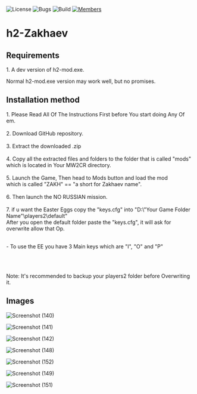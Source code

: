 ![License](https://img.shields.io/badge/license-BSD--3-blue) ![Bugs](https://img.shields.io/badge/bugs-0%20open-brightgreen) ![Build](https://img.shields.io/badge/Build-passing-brightgreen?logo=github) [![Members](https://img.shields.io/discord/750034898680807434?label=members&logo=discord&color=7289da)](https://discord.gg/CHZea8zvBG)

# h2-Zakhaev

<h2>Requirements</h2>
1. A dev version of h2-mod.exe.
<p>Normal h2-mod.exe version may work well, but no promises.</p>

<h2>Installation method</h2>
1. Please Read All Of The Instructions First before You start doing Any Of em.<br><br>
2. Download GitHub repository.<br><br>
3. Extract the downloaded .zip<br><br>
4. Copy all the extracted files and folders to the folder that is called "mods"<br>which is located in Your MW2CR directory.<br><br>
5. Launch the Game, Then head to Mods button and load the mod<br>which is called "ZAKH" == "a short for Zakhaev name".<br><br>
6. Then launch the NO RUSSIAN mission.<br><br>
7. if u want the Easter Eggs copy the "keys.cfg" into "D:\"Your Game Folder Name"\players2\default"<br>After you open the default folder paste the "keys.cfg", it will ask for overwrite allow that Op.<br><br>
<p>- To use the EE you have 3 Main keys which are "I", "O" and "P"</p>
<br><br>
<p>Note: It's recommended to backup your players2 folder before Overwriting it.</p>

<h2>Images</h2>

![Screenshot (140)](https://github.com/3bdulra7manAmir/h2-Zakhaev/assets/64253660/c6d48d79-0582-40a7-9b17-7831b45fd303)

![Screenshot (141)](https://github.com/3bdulra7manAmir/h2-Zakhaev/assets/64253660/49be9311-23ce-4fa7-8ece-f589b3df9175)

![Screenshot (142)](https://github.com/3bdulra7manAmir/h2-Zakhaev/assets/64253660/36458c70-479b-4b70-9716-b33990f01b7b)

![Screenshot (148)](https://github.com/3bdulra7manAmir/h2-Zakhaev/assets/64253660/908d428f-9bbe-487b-b302-f8fab80274f0)

![Screenshot (152)](https://github.com/3bdulra7manAmir/h2-Zakhaev/assets/64253660/d48e7eb3-d78f-4885-93bf-29688df708ef)

![Screenshot (149)](https://github.com/3bdulra7manAmir/h2-Zakhaev/assets/64253660/a3e7d1a5-9a6f-461d-ae79-9adf11fe7e75)

![Screenshot (151)](https://github.com/3bdulra7manAmir/h2-Zakhaev/assets/64253660/afdd5f5a-41ce-43b8-b11c-192918fee453)
